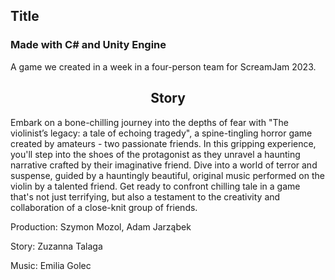 ## Title
### Made with C# and Unity Engine

A game we created in a week in a four-person team for ScreamJam 2023.

<h2 align="center">Story</h2>
<p>Embark on a bone-chilling journey into the depths of fear with "The violinist’s legacy: a tale of echoing tragedy", a spine-tingling horror game created by amateurs - two passionate friends. In this gripping experience, you'll step into the shoes of the protagonist as they unravel a haunting narrative crafted by their imaginative friend. Dive into a world of terror and suspense, guided by a hauntingly beautiful, original music performed on the violin by a talented friend. Get ready to confront chilling tale in a game that's not just terrifying, but also a testament to the creativity and collaboration of a close-knit group of friends.
</p>
<p>Production: Szymon Mozol, Adam Jarząbek</p>
<p>Story: Zuzanna Talaga</p>
<p>Music: Emilia Golec</p>


